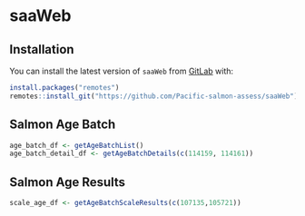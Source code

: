 # saaWeb

## Installation

You can install the latest version of `saaWeb` from [GitLab](https://github.com/Pacific-salmon-assess/saaWeb) with:

``` r
install.packages("remotes") 
remotes::install_git("https://github.com/Pacific-salmon-assess/saaWeb") 
```

## Salmon Age Batch

``` r
age_batch_df <- getAgeBatchList()
age_batch_detail_df <- getAgeBatchDetails(c(114159, 114161))
```


## Salmon Age Results

``` r
scale_age_df <- getAgeBatchScaleResults(c(107135,105721))
```
